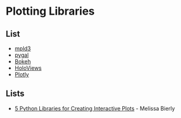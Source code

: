 # Plotting Libraries

## List


* [mpld3]()
* [pygal]()
* [Bokeh]()
* [HoloViews]()
* [Plotly]()


## Lists

* [5 Python Libraries for Creating Interactive Plots](https://mode.com/blog/python-interactive-plot-libraries) - Melissa Bierly